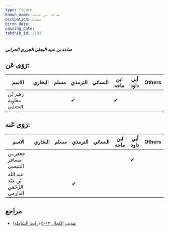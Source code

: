 ```yaml
---
type: figure
known_name: صاعد بن عبيد
occupation: محدث
birth_date:
passing_date:
tahdhib_id: 2793
---
```

##### صاعد بن عبيد البجلي الجزري الحراني

## رَوَى عَن:
| الاسم                  | البخاري | مسلم | الترمذي | النسائي | ابن ماجه | أبي داود | Others |
| ---------------------- | ------- | ---- | ------- | ------- | -------- | -------- | ------ |
| زهير بْن معاوية الجعفي |         |      | ✔       |         | ✔        |          |        |
## رَوَى عَنه:
| الاسم                                  | البخاري | مسلم | الترمذي | النسائي | ابن ماجه | أبي داود | Others |
| -------------------------------------- | ------- | ---- | ------- | ------- | -------- | -------- | ------ |
| جعفر بن مسافر التنيسي                  |         |      |         |         |          | ✔        |        |
| عبد الله بْن عَبْد الرَّحْمَنِ الدارمي |         |      | ✔       |         |          |          |        |
## مراجع
- [تهذيب الكمال ١٣-٥](obsidian://open?vault=Tahdhib-al-Kamal&file=Figures/٢٧٩٣-صاعد%20بن%20عبيد%20البجلي%20الجزري%20الحراني) ([رابط الشاملة](https://shamela.ws/book/3722/6386))